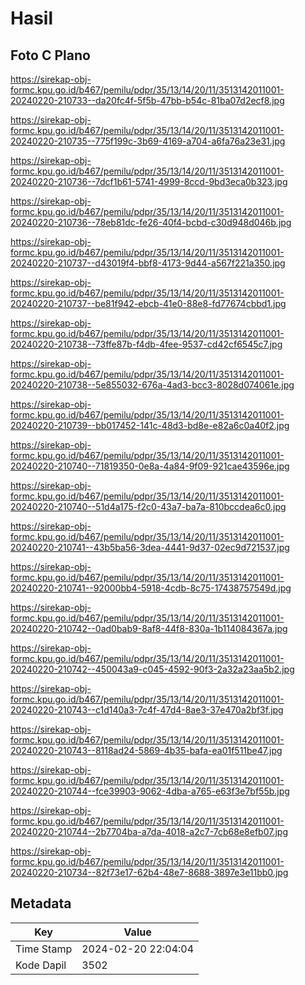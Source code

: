 # Hasil

## Foto C Plano

https://sirekap-obj-formc.kpu.go.id/b467/pemilu/pdpr/35/13/14/20/11/3513142011001-20240220-210733--da20fc4f-5f5b-47bb-b54c-81ba07d2ecf8.jpg

https://sirekap-obj-formc.kpu.go.id/b467/pemilu/pdpr/35/13/14/20/11/3513142011001-20240220-210735--775f199c-3b69-4169-a704-a6fa76a23e31.jpg

https://sirekap-obj-formc.kpu.go.id/b467/pemilu/pdpr/35/13/14/20/11/3513142011001-20240220-210736--7dcf1b61-5741-4999-8ccd-9bd3eca0b323.jpg

https://sirekap-obj-formc.kpu.go.id/b467/pemilu/pdpr/35/13/14/20/11/3513142011001-20240220-210736--78eb81dc-fe26-40f4-bcbd-c30d948d046b.jpg

https://sirekap-obj-formc.kpu.go.id/b467/pemilu/pdpr/35/13/14/20/11/3513142011001-20240220-210737--d43019f4-bbf8-4173-9d44-a567f221a350.jpg

https://sirekap-obj-formc.kpu.go.id/b467/pemilu/pdpr/35/13/14/20/11/3513142011001-20240220-210737--be81f942-ebcb-41e0-88e8-fd77674cbbd1.jpg

https://sirekap-obj-formc.kpu.go.id/b467/pemilu/pdpr/35/13/14/20/11/3513142011001-20240220-210738--73ffe87b-f4db-4fee-9537-cd42cf6545c7.jpg

https://sirekap-obj-formc.kpu.go.id/b467/pemilu/pdpr/35/13/14/20/11/3513142011001-20240220-210738--5e855032-676a-4ad3-bcc3-8028d074061e.jpg

https://sirekap-obj-formc.kpu.go.id/b467/pemilu/pdpr/35/13/14/20/11/3513142011001-20240220-210739--bb017452-141c-48d3-bd8e-e82a6c0a40f2.jpg

https://sirekap-obj-formc.kpu.go.id/b467/pemilu/pdpr/35/13/14/20/11/3513142011001-20240220-210740--71819350-0e8a-4a84-9f09-921cae43596e.jpg

https://sirekap-obj-formc.kpu.go.id/b467/pemilu/pdpr/35/13/14/20/11/3513142011001-20240220-210740--51d4a175-f2c0-43a7-ba7a-810bccdea6c0.jpg

https://sirekap-obj-formc.kpu.go.id/b467/pemilu/pdpr/35/13/14/20/11/3513142011001-20240220-210741--43b5ba56-3dea-4441-9d37-02ec9d721537.jpg

https://sirekap-obj-formc.kpu.go.id/b467/pemilu/pdpr/35/13/14/20/11/3513142011001-20240220-210741--92000bb4-5918-4cdb-8c75-17438757549d.jpg

https://sirekap-obj-formc.kpu.go.id/b467/pemilu/pdpr/35/13/14/20/11/3513142011001-20240220-210742--0ad0bab9-8af8-44f8-830a-1b114084367a.jpg

https://sirekap-obj-formc.kpu.go.id/b467/pemilu/pdpr/35/13/14/20/11/3513142011001-20240220-210742--450043a9-c045-4592-90f3-2a32a23aa5b2.jpg

https://sirekap-obj-formc.kpu.go.id/b467/pemilu/pdpr/35/13/14/20/11/3513142011001-20240220-210743--c1d140a3-7c4f-47d4-8ae3-37e470a2bf3f.jpg

https://sirekap-obj-formc.kpu.go.id/b467/pemilu/pdpr/35/13/14/20/11/3513142011001-20240220-210743--8118ad24-5869-4b35-bafa-ea01f511be47.jpg

https://sirekap-obj-formc.kpu.go.id/b467/pemilu/pdpr/35/13/14/20/11/3513142011001-20240220-210744--fce39903-9062-4dba-a765-e63f3e7bf55b.jpg

https://sirekap-obj-formc.kpu.go.id/b467/pemilu/pdpr/35/13/14/20/11/3513142011001-20240220-210744--2b7704ba-a7da-4018-a2c7-7cb68e8efb07.jpg

https://sirekap-obj-formc.kpu.go.id/b467/pemilu/pdpr/35/13/14/20/11/3513142011001-20240220-210734--82f73e17-62b4-48e7-8688-3897e3e11bb0.jpg


## Metadata

| Key        | Value               |
| ---------- | ------------------- |
| Time Stamp | 2024-02-20 22:04:04 |
| Kode Dapil | 3502                |



